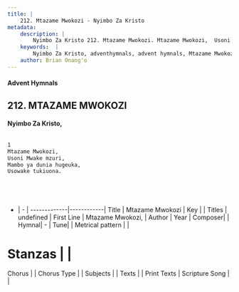 ```yaml
---
title: |
    212. Mtazame Mwokozi - Nyimbo Za Kristo
metadata:
    description: |
        Nyimbo Za Kristo 212. Mtazame Mwokozi. Mtazame Mwokozi,  Usoni Mwake mzuri,  Mambo ya dunia hugeuka,  Usowake tukiuona.      
    keywords:  |
        Nyimbo Za Kristo, adventhymnals, advent hymnals, Mtazame Mwokozi, Mtazame Mwokozi, . 
    author: Brian Onang'o
---
```


#### Advent Hymnals
## 212. MTAZAME MWOKOZI
####  Nyimbo Za Kristo,

```txt

1
Mtazame Mwokozi, 
Usoni Mwake mzuri, 
Mambo ya dunia hugeuka, 
Usowake tukiuona.






```

- |   -  |
-------------|------------|
Title | Mtazame Mwokozi |
Key |  |
Titles | undefined |
First Line | Mtazame Mwokozi,  |
Author | 
Year | 
Composer| |
Hymnal|  - |
Tune|  |
Metrical pattern | |
# Stanzas |  |
Chorus |  |
Chorus Type |  |
Subjects | |
Texts |  |
Print Texts | 
Scripture Song |  |
    
